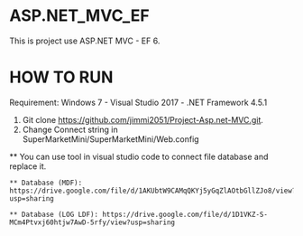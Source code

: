 # ASP.NET_MVC_EF
This is project use ASP.NET MVC - EF 6.
# HOW TO RUN

Requirement: Windows 7 - Visual Studio 2017 - .NET Framework 4.5.1

1) Git clone https://github.com/jimmi2051/Project-Asp.net-MVC.git. 
2) Change Connect string in SuperMarketMini/SuperMarketMini/Web.config
<add name="SuperMartketMini" connectionString="Data Source=(LocalDB)\MSSQLLocalDB;Initial Catalog=SuperMarketMini;Integrated Security=SSPI;" providerName="System.Data.SqlClient" />
    ** You can use tool in visual studio code to connect file database and replace it. 
    
    ** Database (MDF): https://drive.google.com/file/d/1AKUbtW9CAMqQKYj5yGqZlAOtbGllZJo8/view?usp=sharing
    
    ** Database (LOG LDF): https://drive.google.com/file/d/1D1VKZ-S-MCm4Ptvxj60htjw7AwD-5rfy/view?usp=sharing
    
